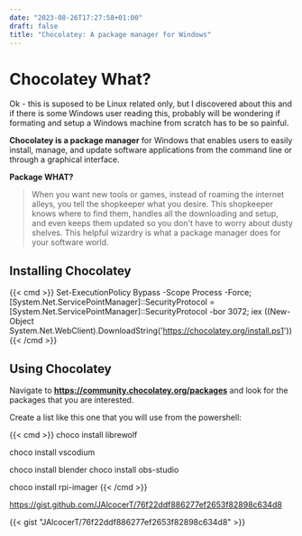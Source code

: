 ```yaml
---
date: "2023-08-26T17:27:58+01:00"
draft: false
title: "Chocolatey: A package manager for Windows"
---
```


# Chocolatey What?

Ok - this is suposed to be Linux related only, but I discovered about this and if there is some Windows user reading this, probably will be wondering if formating and setup a Windows machine from scratch has to be so painful.

**Chocolatey is a package manager** for Windows that enables users to easily install, manage, and update software applications from the command line or through a graphical interface.

**Package WHAT?**

> When you want new tools or games, instead of roaming the internet alleys, you tell the shopkeeper what you desire. This shopkeeper knows where to find them, handles all the downloading and setup, and even keeps them updated so you don't have to worry about dusty shelves. This helpful wizardry is what a package manager does for your software world.

## Installing Chocolatey

{{< cmd >}}
Set-ExecutionPolicy Bypass -Scope Process -Force; [System.Net.ServicePointManager]::SecurityProtocol = [System.Net.ServicePointManager]::SecurityProtocol -bor 3072; iex ((New-Object System.Net.WebClient).DownloadString('https://chocolatey.org/install.ps1'))
{{< /cmd >}}

## Using Chocolatey

Navigate to **<https://community.chocolatey.org/packages>** and look for the packages that you are interested.

Create a list like this one that you will use from the powershell:



{{< cmd >}}
choco install librewolf

choco install vscodium

choco install blender
choco install obs-studio 


choco install rpi-imager
{{< /cmd >}}

https://gist.github.com/JAlcocerT/76f22ddf886277ef2653f82898c634d8


<script src="https://gist.github.com/JAlcocerT/76f22ddf886277ef2653f82898c634d8"></script>

{{< gist "JAlcocerT/76f22ddf886277ef2653f82898c634d8" >}}